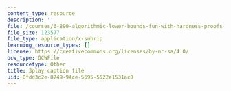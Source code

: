 ```yaml
---
content_type: resource
description: ''
file: /courses/6-890-algorithmic-lower-bounds-fun-with-hardness-proofs-fall-2014/0fdd3c2e874994ce56955522e1531ac0_aDmFyu0Yt7s.srt
file_size: 123577
file_type: application/x-subrip
learning_resource_types: []
license: https://creativecommons.org/licenses/by-nc-sa/4.0/
ocw_type: OCWFile
resourcetype: Other
title: 3play caption file
uid: 0fdd3c2e-8749-94ce-5695-5522e1531ac0
---
```

